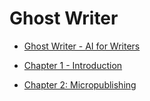 # Ghost Writer

* [Ghost Writer - AI for Writers](/ghost/TableOfContents.md)                    

* [Chapter 1 - Introduction](/ghost/Chapter1.md)                                

* [Chapter 2: Micropublishing](/ghost/Chapter2.md)                              

